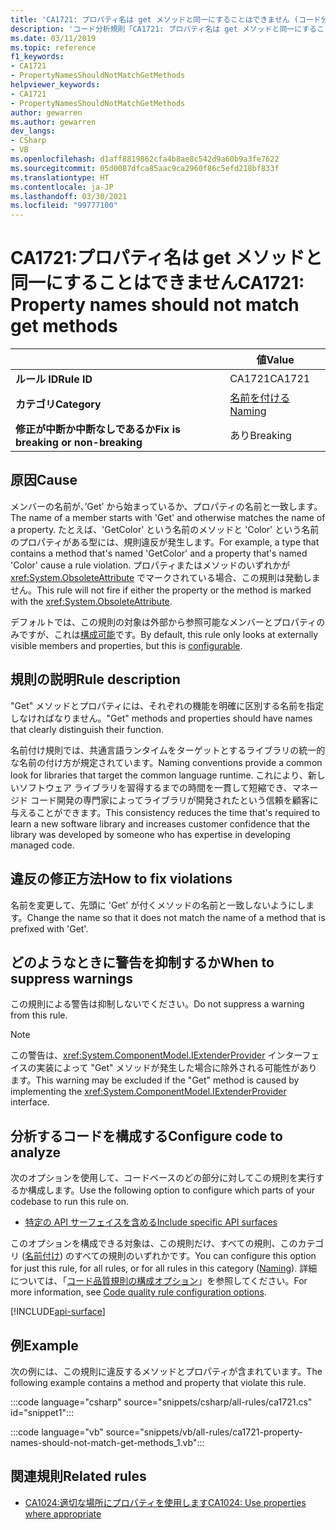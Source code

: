 ```yaml
---
title: 'CA1721: プロパティ名は get メソッドと同一にすることはできません (コード分析)'
description: 'コード分析規則「CA1721: プロパティ名は get メソッドと同一にすることはできません」について'
ms.date: 03/11/2019
ms.topic: reference
f1_keywords:
- CA1721
- PropertyNamesShouldNotMatchGetMethods
helpviewer_keywords:
- CA1721
- PropertyNamesShouldNotMatchGetMethods
author: gewarren
ms.author: gewarren
dev_langs:
- CSharp
- VB
ms.openlocfilehash: d1aff8819862cfa4b8ae8c542d9a60b9a3fe7622
ms.sourcegitcommit: 05d0087dfca85aac9ca2960f86c5efd218bf833f
ms.translationtype: HT
ms.contentlocale: ja-JP
ms.lasthandoff: 03/30/2021
ms.locfileid: "99777100"
---
```

# <a name="ca1721-property-names-should-not-match-get-methods"></a><span data-ttu-id="e7814-103">CA1721:プロパティ名は get メソッドと同一にすることはできません</span><span class="sxs-lookup"><span data-stu-id="e7814-103">CA1721: Property names should not match get methods</span></span>

| | <span data-ttu-id="e7814-104">値</span><span class="sxs-lookup"><span data-stu-id="e7814-104">Value</span></span> |
|-|-|
| <span data-ttu-id="e7814-105">**ルール ID**</span><span class="sxs-lookup"><span data-stu-id="e7814-105">**Rule ID**</span></span> |<span data-ttu-id="e7814-106">CA1721</span><span class="sxs-lookup"><span data-stu-id="e7814-106">CA1721</span></span>|
| <span data-ttu-id="e7814-107">**カテゴリ**</span><span class="sxs-lookup"><span data-stu-id="e7814-107">**Category**</span></span> |[<span data-ttu-id="e7814-108">名前を付ける</span><span class="sxs-lookup"><span data-stu-id="e7814-108">Naming</span></span>](naming-warnings.md)|
| <span data-ttu-id="e7814-109">**修正が中断か中断なしであるか**</span><span class="sxs-lookup"><span data-stu-id="e7814-109">**Fix is breaking or non-breaking**</span></span> |<span data-ttu-id="e7814-110">あり</span><span class="sxs-lookup"><span data-stu-id="e7814-110">Breaking</span></span>|

## <a name="cause"></a><span data-ttu-id="e7814-111">原因</span><span class="sxs-lookup"><span data-stu-id="e7814-111">Cause</span></span>

<span data-ttu-id="e7814-112">メンバーの名前が、’Get’ から始まっているか、プロパティの名前と一致します。</span><span class="sxs-lookup"><span data-stu-id="e7814-112">The name of a member starts with 'Get' and otherwise matches the name of a property.</span></span> <span data-ttu-id="e7814-113">たとえば、'GetColor' という名前のメソッドと 'Color' という名前のプロパティがある型には、規則違反が発生します。</span><span class="sxs-lookup"><span data-stu-id="e7814-113">For example, a type that contains a method that's named 'GetColor' and a property that's named 'Color' cause a rule violation.</span></span>
<span data-ttu-id="e7814-114">プロパティまたはメソッドのいずれかが <xref:System.ObsoleteAttribute> でマークされている場合、この規則は発動しません。</span><span class="sxs-lookup"><span data-stu-id="e7814-114">This rule will not fire if either the property or the method is marked with the <xref:System.ObsoleteAttribute>.</span></span>

<span data-ttu-id="e7814-115">デフォルトでは、この規則の対象は外部から参照可能なメンバーとプロパティのみですが、これは[構成可能](#configure-code-to-analyze)です。</span><span class="sxs-lookup"><span data-stu-id="e7814-115">By default, this rule only looks at externally visible members and properties, but this is [configurable](#configure-code-to-analyze).</span></span>

## <a name="rule-description"></a><span data-ttu-id="e7814-116">規則の説明</span><span class="sxs-lookup"><span data-stu-id="e7814-116">Rule description</span></span>

<span data-ttu-id="e7814-117">"Get" メソッドとプロパティには、それぞれの機能を明確に区別する名前を指定しなければなりません。</span><span class="sxs-lookup"><span data-stu-id="e7814-117">"Get" methods and properties should have names that clearly distinguish their function.</span></span>

<span data-ttu-id="e7814-118">名前付け規則では、共通言語ランタイムをターゲットとするライブラリの統一的な名前の付け方が規定されています。</span><span class="sxs-lookup"><span data-stu-id="e7814-118">Naming conventions provide a common look for libraries that target the common language runtime.</span></span> <span data-ttu-id="e7814-119">これにより、新しいソフトウェア ライブラリを習得するまでの時間を一貫して短縮でき、マネージド コード開発の専門家によってライブラリが開発されたという信頼を顧客に与えることができます。</span><span class="sxs-lookup"><span data-stu-id="e7814-119">This consistency reduces the time that's required to learn a new software library and increases customer confidence that the library was developed by someone who has expertise in developing managed code.</span></span>

## <a name="how-to-fix-violations"></a><span data-ttu-id="e7814-120">違反の修正方法</span><span class="sxs-lookup"><span data-stu-id="e7814-120">How to fix violations</span></span>

<span data-ttu-id="e7814-121">名前を変更して、先頭に 'Get' が付くメソッドの名前と一致しないようにします。</span><span class="sxs-lookup"><span data-stu-id="e7814-121">Change the name so that it does not match the name of a method that is prefixed with 'Get'.</span></span>

## <a name="when-to-suppress-warnings"></a><span data-ttu-id="e7814-122">どのようなときに警告を抑制するか</span><span class="sxs-lookup"><span data-stu-id="e7814-122">When to suppress warnings</span></span>

<span data-ttu-id="e7814-123">この規則による警告は抑制しないでください。</span><span class="sxs-lookup"><span data-stu-id="e7814-123">Do not suppress a warning from this rule.</span></span>

> [!NOTE]
> <span data-ttu-id="e7814-124">この警告は、<xref:System.ComponentModel.IExtenderProvider> インターフェイスの実装によって "Get" メソッドが発生した場合に除外される可能性があります。</span><span class="sxs-lookup"><span data-stu-id="e7814-124">This warning may be excluded if the "Get" method is caused by implementing the <xref:System.ComponentModel.IExtenderProvider> interface.</span></span>

## <a name="configure-code-to-analyze"></a><span data-ttu-id="e7814-125">分析するコードを構成する</span><span class="sxs-lookup"><span data-stu-id="e7814-125">Configure code to analyze</span></span>

<span data-ttu-id="e7814-126">次のオプションを使用して、コードベースのどの部分に対してこの規則を実行するか構成します。</span><span class="sxs-lookup"><span data-stu-id="e7814-126">Use the following option to configure which parts of your codebase to run this rule on.</span></span>

- [<span data-ttu-id="e7814-127">特定の API サーフェイスを含める</span><span class="sxs-lookup"><span data-stu-id="e7814-127">Include specific API surfaces</span></span>](#include-specific-api-surfaces)

<span data-ttu-id="e7814-128">このオプションを構成できる対象は、この規則だけ、すべての規則、このカテゴリ ([名前付け](naming-warnings.md)) のすべての規則のいずれかです。</span><span class="sxs-lookup"><span data-stu-id="e7814-128">You can configure this option for just this rule, for all rules, or for all rules in this category ([Naming](naming-warnings.md)).</span></span> <span data-ttu-id="e7814-129">詳細については、「[コード品質規則の構成オプション](../code-quality-rule-options.md)」を参照してください。</span><span class="sxs-lookup"><span data-stu-id="e7814-129">For more information, see [Code quality rule configuration options](../code-quality-rule-options.md).</span></span>

[!INCLUDE[api-surface](~/includes/code-analysis/api-surface.md)]

## <a name="example"></a><span data-ttu-id="e7814-130">例</span><span class="sxs-lookup"><span data-stu-id="e7814-130">Example</span></span>

<span data-ttu-id="e7814-131">次の例には、この規則に違反するメソッドとプロパティが含まれています。</span><span class="sxs-lookup"><span data-stu-id="e7814-131">The following example contains a method and property that violate this rule.</span></span>

:::code language="csharp" source="snippets/csharp/all-rules/ca1721.cs" id="snippet1":::

:::code language="vb" source="snippets/vb/all-rules/ca1721-property-names-should-not-match-get-methods_1.vb":::

## <a name="related-rules"></a><span data-ttu-id="e7814-132">関連規則</span><span class="sxs-lookup"><span data-stu-id="e7814-132">Related rules</span></span>

- [<span data-ttu-id="e7814-133">CA1024:適切な場所にプロパティを使用します</span><span class="sxs-lookup"><span data-stu-id="e7814-133">CA1024: Use properties where appropriate</span></span>](ca1024.md)
